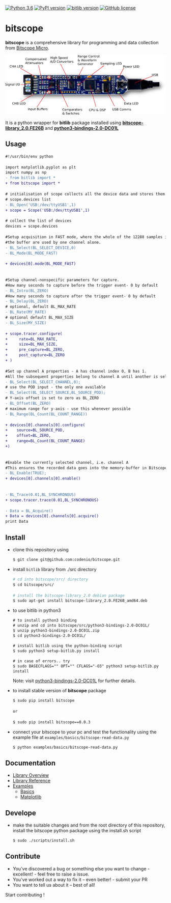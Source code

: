 [![Python 3.6](https://img.shields.io/badge/python-3.6-blue.svg)](https://www.python.org/downloads/release/python-3611/)  [![PyPI version](https://badge.fury.io/py/bitscope.svg)](https://badge.fury.io/py/bitscope) [![bitlib version](https://img.shields.io/badge/bitlib-2.0-blue)](http://bitscope.com/software/library/guide/2.0/#blindex-assign-the-buffer-offset-for-dumps)  [![GitHub license](https://img.shields.io/github/license/codenio/bitscope)](https://github.com/codenio/bitscope/blob/master/LICENSE)

# bitscope

**bitscope** is a comprehensive library for programming and data collection from [Bitscope Micro](http://bitscope.com/product/BS05/).

<p align="center">
  <img src="images/bitscope.png", href="http://bitscope.com/product/BS05/">
</p>

It is a python wrapper for **bitlib** package installed using [**bitscope-library_2.0.FE26B**](docs/BitScopeLibraryGuide.pdf) and [**python3-bindings-2.0-DC01L**](src/python3-bindings-2.0-DC01L.zip)


## Usage

```diff
#!/usr/bin/env python

import matplotlib.pyplot as plt
import numpy as np
- from bitlib import *
+ from bitscope import *

# initialisation of scope collects all the device data and stores them in
# scope.devices list 
- BL_Open('USB:/dev/ttyUSB1',1)
+ scope = Scope('USB:/dev/ttyUSB1',1)

# collect the list of devices
devices = scope.devices

#Setup acquisition in FAST mode, where the whole of the 12288 samples in
#the buffer are used by one channel alone.
- BL_Select(BL_SELECT_DEVICE,0)
- BL_Mode(BL_MODE_FAST)

+ devices[0].mode(BL_MODE_FAST)


#Setup channel-nonspecific parameters for capture.
#How many seconds to capture before the trigger event- 0 by default
- BL_Intro(BL_ZERO)
#How many seconds to capture after the trigger event- 0 by default
- BL_Delay(BL_ZERO) 
# optional, default BL_MAX_RATE
- BL_Rate(MY_RATE)
# optional default BL_MAX_SIZE
- BL_Size(MY_SIZE)

+ scope.tracer.configure(
+     rate=BL_MAX_RATE, 
+     size=BL_MAX_SIZE, 
+     pre_capture=BL_ZERO, 
+     post_capture=BL_ZERO
+ ) 

#Set up channel A properties - A has channel index 0, B has 1.
#All the subsequent properties belong to channel A until another is selected.
- BL_Select(BL_SELECT_CHANNEL,0);
# use the POD input - the only one available
- BL_Select(BL_SELECT_SOURCE,BL_SOURCE_POD);
# Y-axis offset is set to zero as BL_ZERO
- BL_Offset(BL_ZERO)
# maximum range for y-axis - use this whenever possible
- BL_Range(BL_Count(BL_COUNT_RANGE)) 

+ devices[0].channels[0].configure(
+    source=BL_SOURCE_POD,
+    offset=BL_ZERO,
+    range=BL_Count(BL_COUNT_RANGE)
+)


#Enable the currently selected channel, i.e. channel A
#This ensures the recorded data goes into the memory-buffer in Bitscope device
- BL_Enable(TRUE);
+ devices[0].channels[0].enable()


- BL_Trace(0.01,BL_SYNCHRONOUS)
+ scope.tracer.trace(0.01,BL_SYNCHRONOUS)

- Data = BL_Acquire()
+ Data = devices[0].channels[0].acquire()
print Data
```

## Install

- clone this repository using
    ```bash
    $ git clone git@github.com:codenio/bitscope.git
    ```
- install `bitlib` library from ./src directory
    
    ```bash
    # cd into bitscope/src/ directory
    $ cd bitscope/src/
    
    # install the bitscope-library_2.0 debian package
    $ sudo apt-get install bitscope-library_2.0.FE26B_amd64.deb
    ```
- to use bitlib in python3
    ```shell
    # to install python3 binding
    # unzip and cd into bitscope/src/python3-bindings-2.0-DC01L/ 
    $ unzip python3-bindings-2.0-DC01L.zip
    $ cd python3-bindings-2.0-DC01L/
    
    # install bitlib using the python-binding script 
    $ sudo python3 setup-bitlib.py install
    
    # in case of errors.. try
    $ sudo BASECFLAGS="" OPT="" CFLAGS="-O3" python3 setup-bitlib.py install
    ```
    Note: visit [python3-bindings-2.0-DC01L](https://github.com/codenio/python3-bindings-2.0-DC01L) for further details.

- to install stable version of **bitscope** package
    ```bash
    $ sudo pip install bitscope
    
    or 

    $ sudo pip install bitscope==0.0.3
    ```
- connect your bitscope to your pc and test the functionality using
the example file at `examples/basics/bitscope-read-data.py`
    ```bash
    $ python examples/basics/bitscope-read-data.py
    ```

## Documentation

- [Library Overview](docs/liberary-overview/README.md)
- [Library Reference](https://htmlpreview.github.io/?https://github.com/codenio/bitscope/blob/master/docs/liberary-reference/bitscope.html)
- [Examples](examples)
    - [Basics](examples/basics)
    - [Matplotlib](examples/matplotlib)

## Develope

- make the suitable changes and from the root directory of this repository, install the bitscope python package using the install.sh script
    ```bash
    $ sudo ./scripts/install.sh
    ``` 

## Contribute

- You've discovered a bug or something else you want to change - excellent! - feel free to raise a issue.
- You've worked out a way to fix it – even better! - submit your PR
- You want to tell us about it – best of all!

Start contributing !